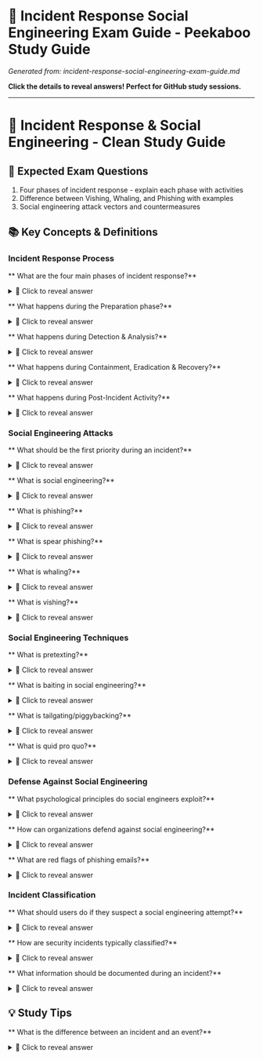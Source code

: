# 🫣 Incident Response Social Engineering Exam Guide - Peekaboo Study Guide
*Generated from: incident-response-social-engineering-exam-guide.md*

**Click the details to reveal answers! Perfect for GitHub study sessions.**

---

# 🚨 Incident Response & Social Engineering - Clean Study Guide
## 🎯 Expected Exam Questions
1. Four phases of incident response - explain each phase with activities
2. Difference between Vishing, Whaling, and Phishing with examples
3. Social engineering attack vectors and countermeasures
## 📚 Key Concepts & Definitions
### Incident Response Process
** What are the four main phases of incident response?**
<details>
<summary>🤔 Click to reveal answer</summary>

1) Preparation, 2) Detection & Analysis, 3) Containment, Eradication & Recovery, 4) Post-Incident Activity (Lessons Learned).

</details>

** What happens during the Preparation phase?**
<details>
<summary>🤔 Click to reveal answer</summary>

Establish incident response team, create policies/procedures, set up communication channels, acquire tools, conduct training, and develop incident classification criteria.

</details>

** What happens during Detection & Analysis?**
<details>
<summary>🤔 Click to reveal answer</summary>

Monitor systems for signs of incidents, analyze alerts, determine scope and impact, document evidence, and classify the incident severity.

</details>

** What happens during Containment, Eradication & Recovery?**
<details>
<summary>🤔 Click to reveal answer</summary>

Contain the incident to prevent spread, eliminate the threat, restore systems to normal operations, and implement additional safeguards.

</details>

** What happens during Post-Incident Activity?**
<details>
<summary>🤔 Click to reveal answer</summary>

Document lessons learned, update procedures, conduct post-mortem analysis, improve detection capabilities, and provide feedback to stakeholders.

</details>

### Social Engineering Attacks
** What should be the first priority during an incident?**
<details>
<summary>🤔 Click to reveal answer</summary>

Containment - prevent the incident from spreading while preserving evidence for investigation.

</details>

** What is social engineering?**
<details>
<summary>🤔 Click to reveal answer</summary>

Psychological manipulation techniques used to trick people into divulging confidential information or performing actions that compromise security.

</details>

** What is phishing?**
<details>
<summary>🤔 Click to reveal answer</summary>

Fraudulent emails, websites, or messages designed to steal sensitive information like usernames, passwords, or credit card details by impersonating legitimate entities.

</details>

** What is spear phishing?**
<details>
<summary>🤔 Click to reveal answer</summary>

Targeted phishing attacks directed at specific individuals or organizations, using personalized information to increase credibility and success rate.

</details>

** What is whaling?**
<details>
<summary>🤔 Click to reveal answer</summary>

Phishing attacks specifically targeting high-profile individuals like executives, politicians, or celebrities (the "big fish").

</details>

** What is vishing?**
<details>
<summary>🤔 Click to reveal answer</summary>

Voice phishing - social engineering attacks conducted over the phone to extract sensitive information or convince victims to perform certain actions.

</details>

### Social Engineering Techniques
** What is pretexting?**
<details>
<summary>🤔 Click to reveal answer</summary>

Creating a fabricated scenario (pretext) to engage victims and gain their trust before requesting sensitive information or access.

</details>

** What is baiting in social engineering?**
<details>
<summary>🤔 Click to reveal answer</summary>

Offering something enticing (like a free USB drive or download) that contains malware or leads to a compromise when accessed.

</details>

** What is tailgating/piggybacking?**
<details>
<summary>🤔 Click to reveal answer</summary>

Following an authorized person into a restricted area without proper authentication, exploiting human courtesy.

</details>

** What is quid pro quo?**
<details>
<summary>🤔 Click to reveal answer</summary>

Offering a service or benefit in exchange for information or access, like fake IT support calls.

</details>

### Defense Against Social Engineering
** What psychological principles do social engineers exploit?**
<details>
<summary>🤔 Click to reveal answer</summary>

1) Authority (impersonating figures of authority), 2) Urgency (creating time pressure), 3) Social proof (claiming others have complied), 4) Reciprocity (offering help first).

</details>

** How can organizations defend against social engineering?**
<details>
<summary>🤔 Click to reveal answer</summary>

1) Security awareness training, 2) Clear policies and procedures, 3) Verification protocols, 4) Technical controls (email filtering), 5) Regular phishing simulations.

</details>

** What are red flags of phishing emails?**
<details>
<summary>🤔 Click to reveal answer</summary>

1) Urgent/threatening language, 2) Generic greetings, 3) Suspicious links/attachments, 4) Grammar/spelling errors, 5) Requests for sensitive information, 6) Mismatched sender addresses.

</details>

### Incident Classification
** What should users do if they suspect a social engineering attempt?**
<details>
<summary>🤔 Click to reveal answer</summary>

1) Don't provide information, 2) Verify through independent channels, 3) Report to security team, 4) Document the attempt, 5) Warn colleagues if appropriate.

</details>

** How are security incidents typically classified?**
<details>
<summary>🤔 Click to reveal answer</summary>

By severity levels (Low, Medium, High, Critical) based on factors like business impact, data sensitivity, system criticality, and potential for spread.

</details>

** What information should be documented during an incident?**
<details>
<summary>🤔 Click to reveal answer</summary>

Timeline of events, affected systems, actions taken, evidence collected, impact assessment, root cause, and lessons learned.

</details>

## 💡 Study Tips
** What is the difference between an incident and an event?**
<details>
<summary>🤔 Click to reveal answer</summary>

An event is any observable occurrence in a system/network. An incident is an event that violates security policies or threatens the organization. - Practice identifying social engineering techniques in scenarios - Memorize the incident response phases and key activities - Learn to recognize phishing email characteristics - Understand the psychology behind social engineering attacks - Practice incident documentation and communication procedures

</details>
